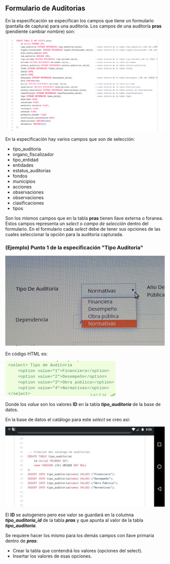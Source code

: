 ## Formulario de Auditorias 

En la especificación se especifican los campos que tiene un formulario (pantalla de captura) para una auditoria. Los campos de una auditoría **pras** (pendiente cambiar nombre) son:

![alt text](https://github.com/Minux13/PRAs/blob/master/imagesMD/tabla_pras.png?raw=true)

En la especificación hay varios campos que son de selección:

 - tipo_auditoria
 - organo_fiscalizador
 - tipo_entidad
 - entidades
 - estatus_auditorias
 - fondos
 - municipios
 - acciones
 - observaciones
 - observaciones
 - clasificaciones
 - tipos

 Son los mismos campos que en la tabla **pras** tienen llave externa o foranea. Estos campos representa un *select* o *campo de selección* dentro del formulario. En el formulario cada *select* debe de tener sus opciones de las cuales seleccionar la opción para la auditoria capturada. 

### (Ejemplo) Punto 1 de la especificación "Tipo Auditoria"

![alt text](https://github.com/Minux13/PRAs/blob/master/imagesMD/select.jpg?raw=true)

En código HTML es:

![alt text](https://github.com/Minux13/PRAs/blob/master/imagesMD/select.png?raw=true)

Donde los *value* son los valores **ID** en la tabla ***tipo_auditoria*** de la base de datos.

En la base de datos el catálogo para este *select* se creo asi:

![alt text](https://github.com/Minux13/PRAs/blob/master/imagesMD/tabla_tipo_auditorias.jpg?raw=true)

El **ID** se autogenero pero ese valor se guardará en la columna ***tipo_auditoria_id*** de la tabla ***pras*** y que apunta al valor de la tabla ***tipo_auditoria***.



Se requiere hacer los mismo para los demás campos con llave primaria dentro de ***pras***:
 - Crear la tabla que contendrá los valores (opciones del select).
 - Insertar los valores de esas opciones.
